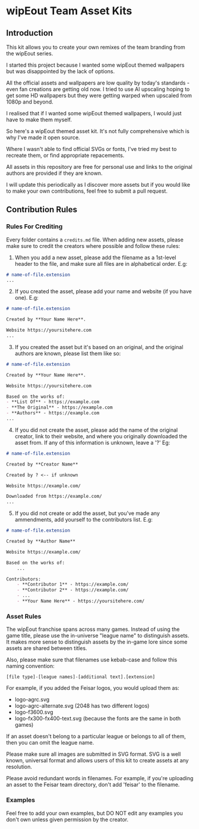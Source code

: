 # wipEout Team Asset Kits

## Introduction

This kit allows you to create your own remixes of the team branding from the 
wipEout series.

I started this project because I wanted some wipEout themed wallpapers but was 
disappointed by the lack of options.

All the official assets and wallpapers are low quality by today's standards - 
even fan creations are getting old now. I tried to use AI upscaling hoping to 
get some HD wallpapers but they were getting warped when upscaled from 1080p and
beyond.

I realised that if I wanted some wipEout themed wallpapers, I would just have to 
make them myself.

So here's a wipEout themed asset kit. It's not fully comprehensive which is why 
I've made it open source.

Where I wasn't able to find official SVGs or fonts, I've tried my best to
recreate them, or find appropriate repacements.

All assets in this repository are free for personal use and links to the 
original authors are provided if they are known.

I will update this periodically as I discover more assets but if you would like
to make your own contributions, feel free to submit a pull request.

## Contribution Rules

### Rules For Crediting

Every folder contains a `credits.md` file. When adding new assets, please make 
sure to credit the creators where possible and follow these rules:

1. When you add a new asset, please add the filename as a 1st-level header to 
the file, and make sure all files are in alphabetical order. E.g:

```md
# name-of-file.extension
...
```

2. If you created the asset, please add your name and website (if you have one).
E.g:

```md
# name-of-file.extension

Created by **Your Name Here**.

Website https://yoursitehere.com
...
```

3. If you created the asset but it's based on an original, and the original 
authors are known, please list them like so:

```md
# name-of-file.extension

Created by **Your Name Here**.

Website https://yoursitehere.com

Based on the works of:
- **List Of** - https://example.com
- **The Original** - https://example.com
- **Authors** - https://example.com
...
```

4. If you did not create the asset, please add the name of the original
creator, link to their website, and where you originally downloaded the asset 
from. If any of this information is unknown, leave a '?' Eg:

```md
# name-of-file.extension

Created by **Creator Name**

Created by ? <-- if unknown

Website https://example.com/

Downloaded from https://example.com/
...
```

5. If you did not create or add the asset, but you've made any ammendments, add
yourself to the contributors list. E.g:

```md
# name-of-file.extension

Created by **Author Name**

Website https://example.com/

Based on the works of:
    ...

Contributors:
    - **Contributor 1** - https://example.com/
    - **Contributor 2** - https://example.com/
    - ...
    - **Your Name Here** - https://yoursitehere.com/

```

### Asset Rules

The wipEout franchise spans across many games. Instead of using the game title,
please use the in-universe "league name" to distinguish assets. It makes more
sense to distinguish assets by the in-game lore since some assets are shared
between titles.

Also, please make sure that filenames use kebab-case and follow this naming
convention:

`[file type]-[league names]-[additional text].[extension]`

For example, if you added the Feisar logos, you would upload them as:
- logo-agrc.svg
- logo-agrc-alternate.svg (2048 has two different logos)
- logo-f3600.svg
- logo-fx300-fx400-text.svg (because the fonts are the same in both games)

If an asset doesn't belong to a particular league or belongs to all of them,
then you can omit the league name.

Please make sure all images are submitted in SVG format. SVG is a well known, 
universal format and allows users of this kit to create assets at any resolution.

Please avoid redundant words in filenames. For example, if you're uploading an
asset to the Feisar team directory, don't add 'feisar' to the filename.

### Examples

Feel free to add your own examples, but DO NOT edit any examples you don't own
unless given permission by the creator.





